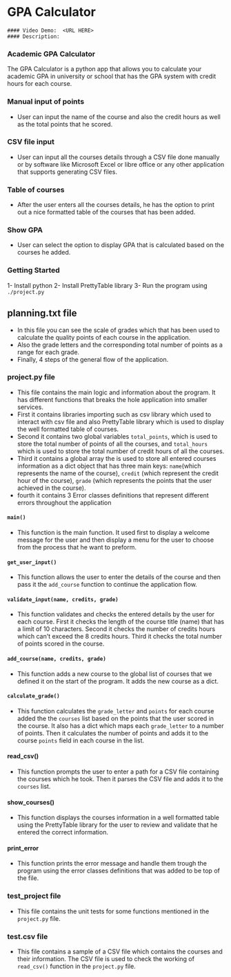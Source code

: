 # GPA Calculator

    #### Video Demo:  <URL HERE>
    #### Description:

### Academic GPA Calculator

The GPA Calculator is a python app that allows you to calculate your academic GPA in university or school that has the GPA system with credit hours for each course.

### Manual input of points

- User can input the name of the course and also the credit hours as well as the total points that he scored.

### CSV file input

- User can input all the courses details through a CSV file done manually or by software like Microsoft Excel or libre office or any other application that supports generating CSV files.

### Table of courses

- After the user enters all the courses details, he has the option to print out a nice formatted table of the courses that has been added.

### Show GPA

- User can select the option to display GPA that is calculated based on the courses he added.

### Getting Started

1- Install python
2- Install PrettyTable library
3- Run the program using `./project.py`

## planning.txt file

- In this file you can see the scale of grades which that has been used to calculate the quality points of each course in the application.
- Also the grade letters and the corresponding total number of points as a range for each grade.
- Finally, 4 steps of the general flow of the application.

### project.py file

- This file contains the main logic and information about the program. It has different functions that breaks the hole application into smaller services.
- First it contains libraries importing such as csv library which used to interact with csv file and also PrettyTable library which is used to display the well formatted table of courses.
- Second it contains two global variables `total_points`, which is used to store the total number of points of all the courses, and `total_hours` which is used to store the total number of credit hours of all the courses.
- Third it contains a global array the is used to store all entered courses information as a dict object that has three main keys: `name`(which represents the name of the course), `credit` (which represent the credit hour of the course), `grade` (which represents the points that the user achieved in the course).
- fourth it contains 3 Error classes definitions that represent different errors throughout the application

#### `main()`

- This function is the main function. It used first to display a welcome message for the user and then display a menu for the user to choose from the process that he want to preform.

#### `get_user_input()`

- This function allows the user to enter the details of the course and then pass it the `add_course` function to continue the application flow.

#### `validate_input(name, credits, grade)`

- This function validates and checks the entered details by the user for each course. First it checks the length of the course title (name) that has a limit of 10 characters. Second it checks the number of credits hours which can't exceed the 8 credits hours. Third it checks the total number of points scored in the course.

#### `add_course(name, credits, grade)`

- This function adds a new course to the global list of courses that we defined it on the start of the program. It adds the new course as a dict.

#### `calculate_grade()`

- This function calculates the `grade_letter` and `points` for each course added the the `courses` list based on the points that the user scored in the course. It also has a dict which maps each `grade_letter` to a number of points. Then it calculates the number of points and adds it to the course `points` field in each course in the list.

#### read_csv()

- This function prompts the user to enter a path for a CSV file containing the courses which he took. Then it parses the CSV file and adds it to the `courses` list.

#### show_courses()

- This function displays the courses information in a well formatted table using the PrettyTable library for the user to review and validate that he entered the correct information.

#### print_error

- This function prints the error message and handle them trough the program using the error classes definitions that was added to be top of the file.

### test_project file

- This file contains the unit tests for some functions mentioned in the `project.py` file.

### test.csv file

- This file contains a sample of a CSV file which contains the courses and their information. The CSV file is used to check the working of `read_csv()` function in the `project.py` file.
